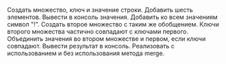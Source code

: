 Создать множество, ключ и значение строки. Добавить шесть элементов. Вывести в консоль значения. 
Добавить ко всем значениям символ "!".
Создать второе множество с таким же обобщением. Ключи второго множества частично совпадают с ключами первого. 
Объединить значения во втором множестве и первом, если ключи совпадают. 
Вывести результат в консоль. 
Реализовать с использованием и без использования метода merge.

